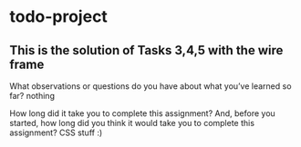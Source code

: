 # todo-project

## This is the solution of Tasks 3,4,5 with the wire frame


What observations or questions do you have about what you’ve learned so far? nothing

How long did it take you to complete this assignment? And, before you started, how long did you think it would take you to complete this assignment?  CSS stuff :)
